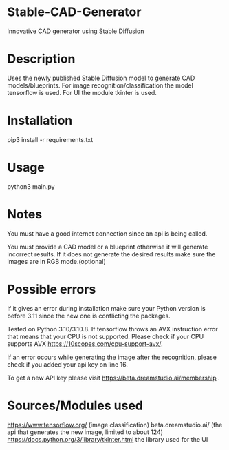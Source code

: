 # Stable-CAD-Generator
Innovative CAD generator using Stable Diffusion

# Description
Uses the newly published Stable Diffusion model to generate CAD models/blueprints.
For image recognition/classification the model tensorflow is used.
For UI the module tkinter is used.

# Installation 
pip3 install -r requirements.txt

# Usage
python3 main.py

# Notes
You must have a good internet connection since an api is being called.

You must provide a CAD model or a blueprint otherwise it will generate incorrect results.
If it does not generate the desired results make sure the images are in RGB mode.(optional)

# Possible errors
If it gives an error during installation make sure your Python version is before 3.11 since
the new one is conflicting the packages.

Tested on Python 3.10/3.10.8.
If tensorflow throws an AVX instruction error that means that your CPU is not supported.
Please check if your CPU supports AVX https://10scopes.com/cpu-support-avx/.

If an error occurs while generating the image after the recognition, 
please check if you added your api key on line 16.

To get a new API key please visit https://beta.dreamstudio.ai/membership .

# Sources/Modules used
https://www.tensorflow.org/ (image classification)
beta.dreamstudio.ai/ (the api that generates the new image, limited to about 124)
https://docs.python.org/3/library/tkinter.html the library used for the UI
